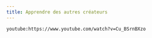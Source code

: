 ```yaml
---
title: Apprendre des autres créateurs
---
```


`youtube:https://www.youtube.com/watch?v=Cu_BSrnBXzo`
